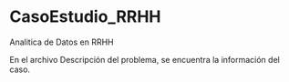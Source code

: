 # CasoEstudio_RRHH
Analitica de Datos en RRHH

En el archivo Descripción del problema, se encuentra la información del caso.
